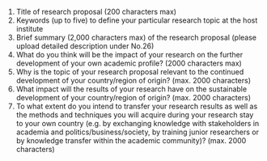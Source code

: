 1. Title of research proposal (200 characters max)  
2. Keywords (up to five) to define your particular research topic at the host institute  
3. Brief summary (2,000 characters max) of the research proposal (please upload detailed description under No.26)  
4. What do you think will be the impact of your research on the further development of your own academic profile? (2000 characters max)  
5. Why is the topic of your research proposal relevant to the continued development of your country/region of origin? (max. 2000 characters)  
6. What impact will the results of your research have on the sustainable development of your country/region of origin? (max. 2000 characters)  
7. To what extent do you intend to transfer your research results as well as the methods and techniques you will acquire
during your research stay to your own country (e.g. by exchanging knowledge with stakeholders in academia and politics/business/society, 
by training junior researchers or by knowledge transfer within the academic community)? (max. 2000 characters)  

